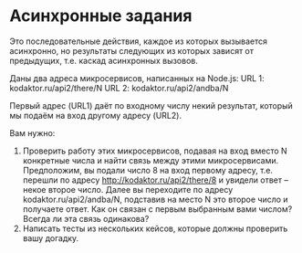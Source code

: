 # Асинхронные задания

Это последовательные действия, каждое из которых вызывается асинхронно, но результаты следующих из которых зависят от предыдущих, т.е. каскад асинхронных вызовов.

Даны два адреса микросервисов, написанных на Node.js:
URL 1: kodaktor.ru/api2/there/N
URL 2: kodaktor.ru/api2/andba/N

Первый адрес (URL1) даёт по входному числу некий результат, который мы подаём на вход
другому адресу (URL2).

Вам нужно:

1. Проверить работу этих микросервисов, подавая на вход вместо N конкретные числа и найти
   связь между этими микросервисами. Предположим, вы подали число 8 на вход первому адресу, т.е. перешли по адресу http://kodaktor.ru/api2/there/8 и увидели ответ – некое второе число. Далее вы переходите по адресу kodaktor.ru/api2/andba/N, подставив на место N это второе число и получаете ответ. Как он связан с первым выбранным вами числом? Всегда ли эта связь одинакова?
2. Написать тесты из нескольких кейсов, которые должны проверить вашу догадку.
